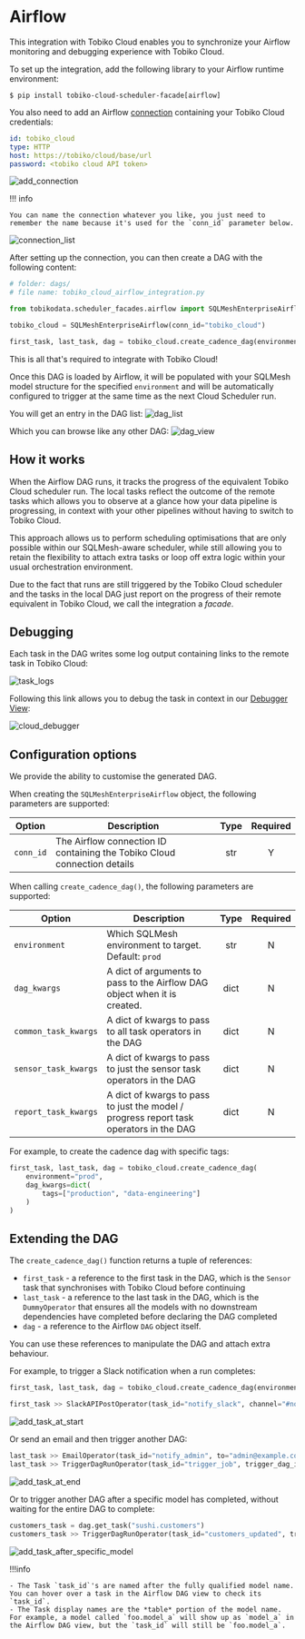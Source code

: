 # Airflow

This integration with Tobiko Cloud enables you to synchronize your Airflow monitoring and debugging experience with Tobiko Cloud.

To set up the integration, add the following library to your Airflow runtime environment:

```
$ pip install tobiko-cloud-scheduler-facade[airflow]
```

You also need to add an Airflow [connection](https://airflow.apache.org/docs/apache-airflow/stable/howto/connection.html#creating-a-connection-with-the-ui) containing your Tobiko Cloud credentials:

```yaml
id: tobiko_cloud
type: HTTP
host: https://tobiko/cloud/base/url
password: <tobiko cloud API token>
```

![add_connection](./airflow/add_connection.png)

!!! info

    You can name the connection whatever you like, you just need to remember the name because it's used for the `conn_id` parameter below.

![connection_list](./airflow/connection_list.png)

After setting up the connection, you can then create a DAG with the following content:

```python
# folder: dags/
# file name: tobiko_cloud_airflow_integration.py

from tobikodata.scheduler_facades.airflow import SQLMeshEnterpriseAirflow

tobiko_cloud = SQLMeshEnterpriseAirflow(conn_id="tobiko_cloud")

first_task, last_task, dag = tobiko_cloud.create_cadence_dag(environment="prod")
```

This is all that's required to integrate with Tobiko Cloud!

Once this DAG is loaded by Airflow, it will be populated with your SQLMesh model structure for the specified `environment` and will be automatically configured to trigger at the same time as the next Cloud Scheduler run.

You will get an entry in the DAG list:
![dag_list](./airflow/dag_list.png)

Which you can browse like any other DAG:
![dag_view](./airflow/dag_view.png)

## How it works

When the Airflow DAG runs, it tracks the progress of the equivalent Tobiko Cloud scheduler run. The local tasks reflect the outcome of the remote tasks which allows you to observe at a glance how your data pipeline is progressing, in context with your other pipelines without having to switch to Tobiko Cloud.

This approach allows us to perform scheduling optimisations that are only possible within our SQLMesh-aware scheduler, while still allowing you to retain the flexibility to attach extra tasks or loop off extra logic within your usual orchestration environment.

Due to the fact that runs are still triggered by the Tobiko Cloud scheduler and the tasks in the local DAG just report on the progress of their remote equivalent in Tobiko Cloud, we call the integration a *facade*.

## Debugging

Each task in the DAG writes some log output containing links to the remote task in Tobiko Cloud:

![task_logs](./airflow/task_logs.png)

Following this link allows you to debug the task in context in our [Debugger View](../debugger_view.md):

![cloud_debugger](./airflow/cloud_debugger.png)

## Configuration options

We provide the ability to customise the generated DAG.

When creating the `SQLMeshEnterpriseAirflow` object, the following parameters are supported:

| Option    | Description                                                              | Type | Required |
|-----------|--------------------------------------------------------------------------|:----:|:--------:|
| `conn_id` | The Airflow connection ID containing the Tobiko Cloud connection details | str  | Y        |

When calling `create_cadence_dag()`, the following parameters are supported:

| Option               | Description                                                                            | Type | Required |
|----------------------|----------------------------------------------------------------------------------------|:----:|:--------:|
| `environment`        | Which SQLMesh environment to target. Default: `prod`                                   | str  | N        |
| `dag_kwargs`         | A dict of arguments to pass to the Airflow DAG object when it is created.              | dict | N        |
| `common_task_kwargs` | A dict of kwargs to pass to all task operators in the DAG                              | dict | N        |
| `sensor_task_kwargs` | A dict of kwargs to pass to just the sensor task operators in the DAG                  | dict | N        |
| `report_task_kwargs` | A dict of kwargs to pass to just the model / progress report task operators in the DAG | dict | N        |

For example, to create the cadence dag with specific tags:

```python
first_task, last_task, dag = tobiko_cloud.create_cadence_dag(
    environment="prod",
    dag_kwargs=dict(
        tags=["production", "data-engineering"]
    )
)
```

## Extending the DAG

The `create_cadence_dag()` function returns a tuple of references:

- `first_task` - a reference to the first task in the DAG, which is the `Sensor` task that synchronises with Tobiko Cloud before continuing
- `last_task` - a reference to the last task in the DAG, which is the `DummyOperator` that ensures all the models with no downstream dependencies have completed before declaring the DAG completed
- `dag` - a reference to the Airflow `DAG` object itself.

You can use these references to manipulate the DAG and attach extra behaviour.

For example, to trigger a Slack notification when a run completes:

```python
first_task, last_task, dag = tobiko_cloud.create_cadence_dag(environment="prod")

first_task >> SlackAPIPostOperator(task_id="notify_slack", channel="#notifications", ...)
```

![add_task_at_start](./airflow/add_task_at_start.png)

Or send an email and then trigger another DAG:

```python
last_task >> EmailOperator(task_id="notify_admin", to="admin@example.com", subject="SQLMesh run complete")
last_task >> TriggerDagRunOperator(task_id="trigger_job", trigger_dag_id="some_downstream_job")
```

![add_task_at_end](./airflow/add_task_at_end.png)

Or to trigger another DAG after a specific model has completed, without waiting for the entire DAG to complete:

```python
customers_task = dag.get_task("sushi.customers")
customers_task >> TriggerDagRunOperator(task_id="customers_updated", trigger_dag_id="some_other_pipeline", ...)
```

![add_task_after_specific_model](./airflow/add_task_after_specific_model.png)

!!!info

    - The Task `task_id`'s are named after the fully qualified model name. You can hover over a task in the Airflow DAG view to check its `task_id`.
    - The Task display names are the *table* portion of the model name. For example, a model called `foo.model_a` will show up as `model_a` in the Airflow DAG view, but the `task_id` will still be `foo.model_a`.
